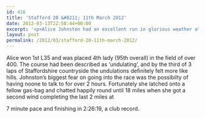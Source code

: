 ```yaml
---
id: 416
title: 'Stafford 20 &#8211; 11th March 2012'
date: 2012-03-13T22:58:44+00:00
excerpt: '<p>Alice Johnston had an excellent run in glorious weather at the Stafford 20...</p>'
layout: post
permalink: /2012/03/stafford-20-11th-march-2012/
---
```

</p> 

Alice won 1st L35 and was placed 4th lady (95th overall) in the field of over 400. The course had been described as &#8216;undulating&#8217;, and by the third of 3 laps of Staffordshire countryside the undulations definitely felt more like hills. Johnston&#8217;s biggest fear on going into the race was the possibilty of having noone to talk to for over 2 hours. Fortunately she latched onto a fellow gas-bag and chatted happily round until 18 miles when she got a second wind completing the last 2 miles at

7 minute pace and finishing in 2:26:19, a club record.